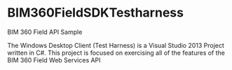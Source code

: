 # BIM360FieldSDKTestharness
BIM 360 Field API Sample

The Windows Desktop Client (Test Harness) is a Visual Studio 2013 Project written in C#. This project is focused on exercising all of the features of the BIM 360 Field Web Services API
